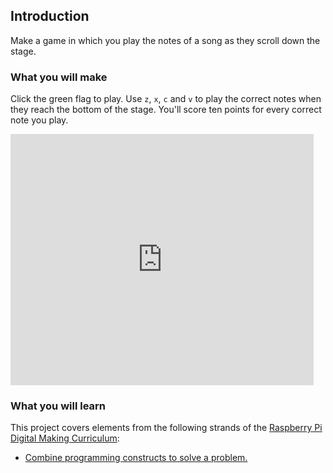 ## Introduction

Make a game in which you play the notes of a song as they scroll down the stage.

### What you will make

Click the green flag to play. Use `z`, `x`, `c` and `v` to play the correct notes when they reach the bottom of the stage. You'll score ten points for every correct note you play.

<div class="scratch-preview">
  <iframe allowtransparency="true" width="485" height="402" src="https://scratch.mit.edu/projects/embed/169972197/?autostart=false" frameborder="0"></iframe>
</div>

### What you will learn

This project covers elements from the following strands of the [Raspberry Pi Digital Making Curriculum](http://rpf.io/curriculum):

+ [Combine programming constructs to solve a problem.](https://www.raspberrypi.org/curriculum/programming/builder/)
